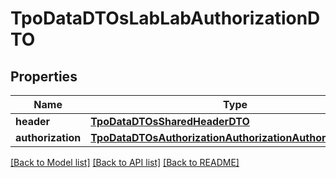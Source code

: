 # TpoDataDTOsLabLabAuthorizationDTO

## Properties
Name | Type | Description | Notes
------------ | ------------- | ------------- | -------------
**header** | [**TpoDataDTOsSharedHeaderDTO**](TpoDataDTOsSharedHeaderDTO.md) |  | 
**authorization** | [**TpoDataDTOsAuthorizationAuthorizationAuthorizationDTO**](TpoDataDTOsAuthorizationAuthorizationAuthorizationDTO.md) |  | 

[[Back to Model list]](../README.md#documentation-for-models) [[Back to API list]](../README.md#documentation-for-api-endpoints) [[Back to README]](../README.md)

